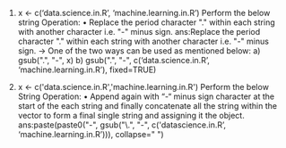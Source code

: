 1. x <- c(‘data.science.in.R’, ‘machine.learning.in.R’) 
Perform the below string Operation: • Replace the period character "." within each string with another character i.e. "-" minus sign. 
ans:Replace the period character "." within each string with another character i.e. "-" minus sign. ->
One of the two ways can be used as mentioned below:
a) gsub(".", "-", x)
b) gsub(".", "-", c(‘data.science.in.R’, ‘machine.learning.in.R’), fixed=TRUE)

2. x <- c('data.science.in.R','machine.learning.in.R') 
Perform the below String Operation: • Append again with “-“ minus sign character at the start of the each string and finally concatenate all the 
string within the vector to form a final single string and assigning it the object.
ans:paste(paste0("-", gsub("\\.", "-", c('datascience.in.R’, ‘machine.learning.in.R’))), collapse=" ")
